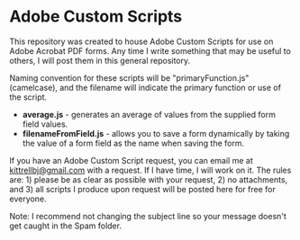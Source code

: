 # Adobe Custom Scripts
This repository was created to house Adobe Custom Scripts for use on Adobe Acrobat PDF forms. Any time I write something that may be useful to others, I will post them in this general repository.

Naming convention for these scripts will be "primaryFunction.js" (camelcase), and the filename will indicate the primary function or use of the script.

- <strong>average.js</strong> - generates an average of values from the supplied form field values.
- <strong>filenameFromField.js</strong> - allows you to save a form dynamically by taking the value of a form field as the name when saving the form.

If you have an Adobe Custom Script request, you can email me at [kittrellbj@gmail.com](mailto:kittrellbj@gmail.com?subject=AdobeCustomScripts) with a request. If I have time, I will work on it. The rules are: 1) please be as clear as possible with your request, 2) no attachments, and 3) all scripts I produce upon request will be posted here for free for everyone.

Note: I recommend not changing the subject line so your message doesn't get caught in the Spam folder.
